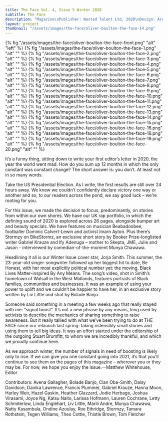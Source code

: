 ```yaml
---
title: The Face Vol. 4, Issue 5 Winter 2020
subtitle: The Face
description: "Magazine\nPublisher: Wasted Talent Ltd, 2020\nDesign: Arun Gogna, Oliver Boulton\nSoftback, 288pp.\nOffset CMYK, spot UV\nPerfect bound, hot melt, 230 × 300mm\nISSN: 0263 1210"
layout: project
thumbnail: "/assets/images/the-face/oliver-boulton-the-face-14.png"
---
```


{% fig "/assets/images/the-face/oliver-boulton-the-face-front.png" "alt" "left" %}
{% fig "/assets/images/the-face/oliver-boulton-the-face-1.png" "alt" "" %}
{% fig "/assets/images/the-face/oliver-boulton-the-face-2.png" "alt" "" %}
{% fig "/assets/images/the-face/oliver-boulton-the-face-3.png" "alt" "" %}
{% fig "/assets/images/the-face/oliver-boulton-the-face-4.png" "alt" "" %}
{% fig "/assets/images/the-face/oliver-boulton-the-face-5.png" "alt" "" %}
{% fig "/assets/images/the-face/oliver-boulton-the-face-6.png" "alt" "" %}
{% fig "/assets/images/the-face/oliver-boulton-the-face-7.png" "alt" "" %}
{% fig "/assets/images/the-face/oliver-boulton-the-face-8.png" "alt" "" %}
{% fig "/assets/images/the-face/oliver-boulton-the-face-9.png" "alt" "" %}
{% fig "/assets/images/the-face/oliver-boulton-the-face-10.png" "alt" "" %}
{% fig "/assets/images/the-face/oliver-boulton-the-face-11.png" "alt" "" %}
{% fig "/assets/images/the-face/oliver-boulton-the-face-12.png" "alt" "" %}
{% fig "/assets/images/the-face/oliver-boulton-the-face-13.png" "alt" "" %}
{% fig "/assets/images/the-face/oliver-boulton-the-face-14.png" "alt" "" %}
{% fig "/assets/images/the-face/oliver-boulton-the-face-15.png" "alt" "" %}
{% fig "/assets/images/the-face/oliver-boulton-the-face-16.png" "alt" "" %}
{% fig "/assets/images/the-face/oliver-boulton-the-face-18.png" "alt" "" %}
{% fig "/assets/images/the-face/oliver-boulton-the-face-19.png" "alt" "" %}
{% fig "/assets/images/the-face/oliver-boulton-the-face-20.png" "alt" "" %}

It’s a funny thing, sitting down to write your first editor’s letter in 2020, the year the world went mad. How do you sum up 12 months in which the only constant was constant change? The short answer is: you don’t. At least not in so many words.

Take the US Presidential Election. As I write, the first results are still over 24 hours away. We knew we couldn’t confidently declare victory one way or another and so, to our readers across the pond, we say good luck – we’re rooting for you.

For this issue, we made the decision to focus, predominantly, on stories from within our own shores. We have our UK rap portfolio, in which the defining sound of 2020 is explored across 26 pages, alongside bumper art and beauty specials. We have features on musician Beabadoobee, footballer Dominic Calvert-Lewin and activist Imarn Ayton. Plus there’s Stormzy on BikeStormz, an exclusive short story by Booker Prize-longlisted writer Gabriel Krauze and Ify Adenuga – mother to Skepta, JME, Julie and Jason – interviewed by comedian-of-the-moment Munya Chawawa.

Headlining it all is our Winter Issue cover star, Jorja Smith. This summer, the 23-year-old singer-songwriter followed up her biggest hit to date, Be Honest, with her most explicitly political number yet: the moving, Black Lives Matter-inspired By Any Means. The song’s video, shot in Smith’s hometown of Walsall in the West Midlands, features portraits of Black families, communities and businesses. It was an example of using your power to uplift and we couldn’t be happier to have her, in an exclusive story written by Liv Little and shot by Bolade Banjo.

Someone said something in a meeting a few weeks ago that really stayed with me: ​“signal boost”. It’s not a new phrase by any means, long used by activists to describe the mechanics of sharing something to raise awareness. But it really tallied with what we’ve been trying to do at THE FACE since our relaunch last spring: taking ostensibly small stories and using them to tell big ideas. It was an effort started under the editorship of the outgoing Stuart Brumfitt, to whom we are incredibly thankful, and which we proudly continue here.

As we approach winter, the number of signals in need of boosting is likely only to rise. If we can give you one constant going into 2021, it’s that you’ll continue to see them on the pages of this magazine – wherever you or they may be. For now, we hope you enjoy the issue.—Matthew Whitehouse, Editor

Contributors: Avena Gallagher, Bolade Banjo, Cian Oba-Smith, Daisy Davidson, Danika Lawrence, Francis Plummer, Gabriel Krauze, Hanna Moon, Harley Weir, Hazel Gaskin, Heather Glazzard, Jodie Herbage, Joshua Virasami, Joyce Ng, Katsu Naito, Larissa Hofmann, Lauren Cochrane, Letty Schmiterlow, Linda Englehart, Liv Little, Marili Andre, Munya Chawawa, Natty Kasambala, Ondine Azoulay, Roe Ethridge, Stormzy, Tamara Rothstein, Tegen Williams, Theo Cottle, Thistle Brown, Tom Fletcher